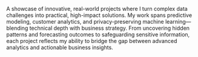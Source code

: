 A showcase of innovative, real-world projects where I turn complex data challenges into practical, high-impact solutions. My work spans predictive modeling, customer analytics, and privacy-preserving machine learning—blending technical depth with business strategy. From uncovering hidden patterns and forecasting outcomes to safeguarding sensitive information, each project reflects my ability to bridge the gap between advanced analytics and actionable business insights.
